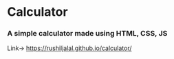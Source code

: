 # Calculator
### A simple calculator made using HTML, CSS, JS<br>
Link-> https://rushiljalal.github.io/calculator/